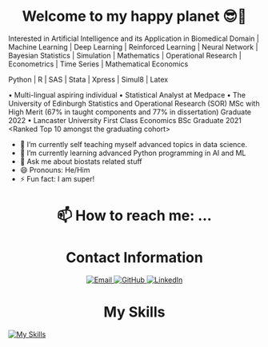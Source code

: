 

<h1 align="center">
  <b>Welcome to my happy planet 😎🤩</b>
</h1>

Interested in Artificial Intelligence and its Application in Biomedical Domain | Machine Learning | Deep Learning | Reinforced Learning | Neural Network | Bayesian Statistics | Simulation |  Mathematics | Operational Research | Econometrics | Time Series | Mathematical Economics

Python | R | SAS | Stata | Xpress | Simul8 | Latex

• Multi-lingual aspiring individual 
• Statistical Analyst at Medpace
• The University of Edinburgh Statistics and Operational Research (SOR) MSc with High Merit (67% in taught components and 77% in dissertation) Graduate 2022
• Lancaster University First Class Economics BSc Graduate 2021 <Ranked Top 10 amongst the graduating cohort>

- 🔭 I’m currently self teaching myself advanced topics in data science. 
- 🌱 I’m currently learning advanced Python programming in AI and ML
- 💬 Ask me about biostats related stuff 
- 😄 Pronouns: He/Him
- ⚡ Fun fact: I am super!


<h1 align="center">
  <b>📫 How to reach me: ...</b>
</h1>




<h1 align="center">Contact Information</h1>

<p align="center">
  <a href="mailto:jojohe0827@gmail.com">
    <img src="https://img.shields.io/badge/Email-your_email%40example.com-%23EA4335?style=for-the-badge&logo=gmail&logoColor=white" alt="Email">
  <a href="https://github.com/jh_12138">
    <img src="https://img.shields.io/badge/GitHub-your__username-%23181717?style=for-the-badge&logo=github&logoColor=white" alt="GitHub">
  </a>
  <a href="https://www.linkedin.com/in/zhezhou-he-685260174/">
    <img src="https://img.shields.io/badge/LinkedIn-your__profile-%230A66C2?style=for-the-badge&logo=linkedin&logoColor=white" alt="LinkedIn">
  </a>
</p>




<h1 align="center">
  <b>My Skills</b>
</h1>


[![My Skills](https://skillicons.dev/icons?i=github,instagram,latex,linkedin,py,r,twitter)](https://skillicons.dev)
